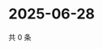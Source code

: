 # 2025-06-28

共 0 条

<!-- BEGIN ZHIHUVIDEO -->
<!-- 最后更新时间 Sat Jun 28 2025 17:11:01 GMT+0800 (China Standard Time) -->

<!-- END ZHIHUVIDEO -->
